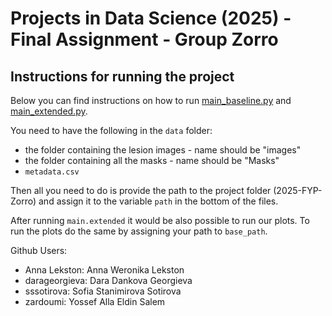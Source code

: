 # Projects in Data Science (2025) - Final Assignment - Group Zorro

## Instructions for running the project
Below you can find instructions on how to run [main_baseline.py](main_baseline.py) and [main_extended.py](main_extended.py).

You need to have the following in the `data` folder:
- the folder containing the lesion images - name should be "images"
- the folder containing all the masks - name should be "Masks"
- `metadata.csv`

Then all you need to do is provide the path to the project folder (2025-FYP-Zorro) and assign it to the variable `path` in the bottom of the files.

After running `main.extended` it would be also possible to run our plots. To run the plots do the same by assigning your path to `base_path`.


Github Users:

- Anna Lekston: Anna Weronika Lekston
- darageorgieva: Dara Dankova Georgieva 
- sssotirova: Sofia Stanimirova Sotirova
- zardoumi: Yossef Alla Eldin Salem




